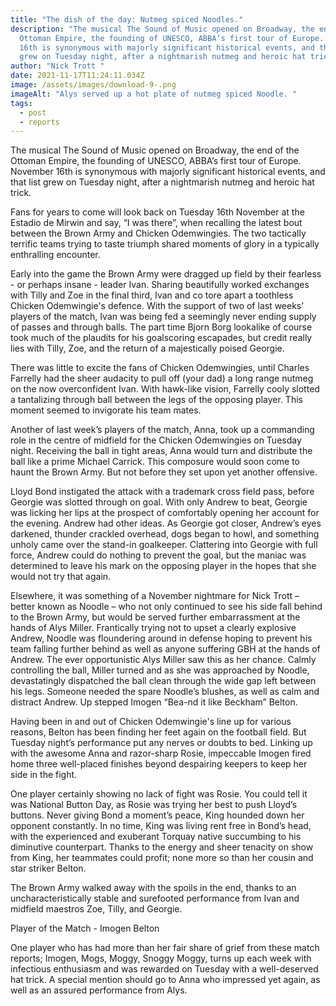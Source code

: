 ```yaml
---
title: "The dish of the day: Nutmeg spiced Noodles."
description: "The musical The Sound of Music opened on Broadway, the end of the
  Ottoman Empire, the founding of UNESCO, ABBA’s first tour of Europe. November
  16th is synonymous with majorly significant historical events, and that list
  grew on Tuesday night, after a nightmarish nutmeg and heroic hat trick. "
author: "Nick Trott "
date: 2021-11-17T11:24:11.034Z
image: /assets/images/download-9-.png
imageAlt: "Alys served up a hot plate of nutmeg spiced Noodle. "
tags:
  - post
  - reports
---
```

The musical The Sound of Music opened on Broadway, the end of the Ottoman Empire, the founding of UNESCO, ABBA’s first tour of Europe. November 16th is synonymous with majorly significant historical events, and that list grew on Tuesday night, after a nightmarish nutmeg and heroic hat trick. 



Fans for years to come will look back on Tuesday 16th November at the Estadio de Mirwin and say, “I was there”, when recalling the latest bout between the Brown Army and Chicken Odemwingies. The two tactically terrific teams trying to taste triumph shared moments of glory in a typically enthralling encounter. 



Early into the game the Brown Army were dragged up field by their fearless - or perhaps insane - leader Ivan. Sharing beautifully worked exchanges with Tilly and Zoe in the final third, Ivan and co tore apart a toothless Chicken Odemwingie's defence. With the support of two of last weeks’ players of the match, Ivan was being fed a seemingly never ending supply of passes and through balls. The part time Bjorn Borg lookalike of course took much of the plaudits for his goalscoring escapades, but credit really lies with Tilly, Zoe, and the return of a majestically poised Georgie.

There was little to excite the fans of Chicken Odemwingies, until Charles Farrelly had the sheer audacity to pull off (your dad) a long range nutmeg on the now overconfident Ivan. With hawk-like vision, Farrelly cooly slotted a tantalizing through ball between the legs of the opposing player. This moment seemed to invigorate his team mates. 



Another of last week’s players of the match, Anna, took up a commanding role in the centre of midfield for the Chicken Odemwingies on Tuesday night. Receiving the ball in tight areas, Anna would turn and distribute the ball like a prime Michael Carrick. This composure would soon come to haunt the Brown Army. But not before they set upon yet another offensive. 



Lloyd Bond instigated the attack with a trademark cross field pass, before Georgie was slotted through on goal. With only Andrew to beat, Georgie was licking her lips at the prospect of comfortably opening her account for the evening. Andrew had other ideas. As Georgie got closer, Andrew’s eyes darkened, thunder crackled overhead, dogs began to howl, and something unholy came over the stand-in goalkeeper. Clattering into Georgie with full force, Andrew could do nothing to prevent the goal, but the maniac was determined to leave his mark on the opposing player in the hopes that she would not try that again. 



Elsewhere, it was something of a November nightmare for Nick Trott – better known as Noodle – who not only continued to see his side fall behind to the Brown Army, but would be served further embarrassment at the hands of Alys Miller. Frantically trying not to upset a clearly explosive Andrew, Noodle was floundering around in defense hoping to prevent his team falling further behind as well as anyone suffering GBH at the hands of Andrew. The ever opportunistic Alys Miller saw this as her chance. Calmly controlling the ball, Miller turned and as she was approached by Noodle, devastatingly dispatched the ball clean through the wide gap left between his legs. Someone needed the spare Noodle’s blushes, as well as calm and distract Andrew. Up stepped Imogen “Bea-nd it like Beckham” Belton. 



Having been in and out of Chicken Odemwingie's line up for various reasons, Belton has been finding her feet again on the football field. But Tuesday night’s performance put any nerves or doubts to bed. Linking up with the awesome Anna and razor-sharp Rosie, impeccable Imogen fired home three well-placed finishes beyond despairing keepers to keep her side in the fight. 



One player certainly showing no lack of fight was Rosie. You could tell it was National Button Day, as Rosie was trying her best to push Lloyd’s buttons. Never giving Bond a moment’s peace, King hounded down her opponent constantly. In no time, King was living rent free in Bond’s head, with the experienced and exuberant Torquay native succumbing to his diminutive counterpart. Thanks to the energy and sheer tenacity on show from King, her teammates could profit; none more so than her cousin and star striker Belton. 



The Brown Army walked away with the spoils in the end, thanks to an uncharacteristically stable and surefooted performance from Ivan and midfield maestros Zoe, Tilly, and Georgie. 



Player of the Match - Imogen Belton 



One player who has had more than her fair share of grief from these match reports; Imogen, Mogs, Moggy, Snoggy Moggy, turns up each week with infectious enthusiasm and was rewarded on Tuesday with a well-deserved hat trick. A special mention should go to Anna who impressed yet again, as well as an assured performance from Alys.